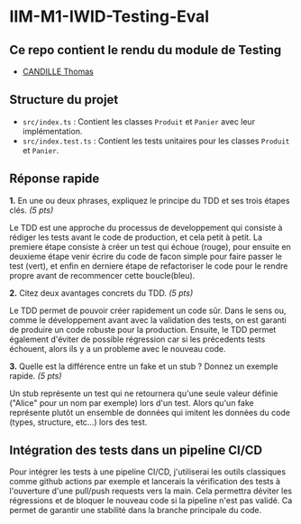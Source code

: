 # IIM-M1-IWID-Testing-Eval

## Ce repo contient le rendu du module de Testing

- [CANDILLE Thomas](https://www.github.com/Thomascandille)

## Structure du projet

- `src/index.ts` : Contient les classes `Produit` et `Panier` avec leur implémentation.
- `src/index.test.ts` : Contient les tests unitaires pour les classes `Produit` et `Panier`.

## Réponse rapide

**1.** En une ou deux phrases, expliquez le principe du TDD et ses trois étapes clés. *(5 pts)*

Le TDD est une approche du processus de developpement qui consiste à rédiger les tests avant le code de production, et cela petit à petit. La premiere étape consiste à créer un test qui échoue (rouge), pour ensuite en deuxieme étape venir écrire du code de facon simple pour faire passer le test (vert), et enfin en derniere étape de refactoriser le code pour le rendre propre avant de recommencer cette boucle(bleu).

**2.** Citez deux avantages concrets du TDD. *(5 pts)*

Le TDD permet de pouvoir créer rapidement un code sûr. Dans le sens ou, comme le développement avant avec la validation des tests, on est garanti de produire un code robuste pour la production. Ensuite, le TDD permet également d'éviter de possible régression car si les précedents tests échouent, alors ils y a un probleme avec le nouveau code.

**3.** Quelle est la différence entre un fake et un stub ? Donnez un exemple rapide. *(5 pts)*

Un stub représente un test qui ne retournera qu'une seule valeur définie ("Alice" pour un nom par exemple) lors d'un test. Alors qu'un fake représente plutôt un ensemble de données qui imitent les données du code (types, structure, etc...) lors des test.

## Intégration des tests dans un pipeline CI/CD

Pour intégrer les tests à une pipeline CI/CD, j'utiliserai les outils classiques comme github actions par exemple et lancerais la vérification des tests à l'ouverture d'une pull/push requests vers la main. Cela permettra déviter les régressions et de bloquer le nouveau code si la pipeline n'est pas validé. Ca permet de garantir une stabilité dans la branche principale du code.
